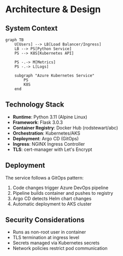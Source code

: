 # Architecture & Design

## System Context

```mermaid
graph TB
    U[Users] --> LB[Load Balancer/Ingress]
    LB --> PS[Python Service]
    PS --> K8S[Kubernetes API]
    
    PS -.-> M[Metrics]
    PS -.-> L[Logs]
    
    subgraph "Azure Kubernetes Service"
        PS
        K8S
    end
```

## Technology Stack

- **Runtime**: Python 3.11 (Alpine Linux)
- **Framework**: Flask 3.0.3
- **Container Registry**: Docker Hub (rodstewart/abc)
- **Orchestration**: Kubernetes/AKS
- **Deployment**: Argo CD (GitOps)
- **Ingress**: NGINX Ingress Controller
- **TLS**: cert-manager with Let's Encrypt

## Deployment

The service follows a GitOps pattern:

1. Code changes trigger Azure DevOps pipeline
2. Pipeline builds container and pushes to registry
3. Argo CD detects Helm chart changes
4. Automatic deployment to AKS cluster

## Security Considerations

- Runs as non-root user in container
- TLS termination at ingress level
- Secrets managed via Kubernetes secrets
- Network policies restrict pod communication
